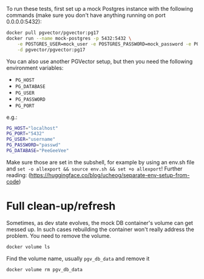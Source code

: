 To run these tests, first set up a mock Postgres instance with the following commands 
(make sure you don't have anything running on port 0.0.0.0:5432):

```sh
docker pull pgvector/pgvector:pg17
docker run --name mock-postgres -p 5432:5432 \
    -e POSTGRES_USER=mock_user -e POSTGRES_PASSWORD=mock_password -e POSTGRES_DB=mock_db \
    -d pgvector/pgvector:pg17
```

You can also use another PGVector setup, but then you need the following environment variables:

* `PG_HOST`
* `PG_DATABASE`
* `PG_USER`
* `PG_PASSWORD`
* `PG_PORT`

e.g.:

```sh
PG_HOST="localhost"
PG_PORT="5432"
PG_USER="username"
PG_PASSWORD="passwd"
PG_DATABASE="PeeGeeVee"
```

Make sure those are set in the subshell, for example by using an env.sh file and `set -o allexport && source env.sh && set +o allexport`! Further reading: (https://huggingface.co/blog/ucheog/separate-env-setup-from-code)

# Full clean-up/refresh

Sometimes, as dev state evolves, the mock DB container's volume can get messed up. In such cases rebuilding the container won't really address the problem. You need to remove the volume.

```sh
docker volume ls
```

Find the volume name, usually `pgv_db_data` and remove it

```sh
docker volume rm pgv_db_data
```
